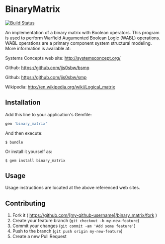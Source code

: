 # BinaryMatrix
[![Build Status](https://travis-ci.org/jjs0sbw/BinaryMatrix.svg?branch=master)](https://travis-ci.org/jjs0sbw/BinaryMatrix)

An implementation of a binary matrix with Boolean operators.  This program is used to perform 
Warfield Augumented Boolean Logic (WABL) operations.  WABL operations are a primary component
system structural modeling.  More information is available at: 

Systems Concepts web site:  http://systemsconcept.org/

Github:  https://github.com/jjs0sbw/bsmp

Github:  https://github.com/jjs0sbw/smp

Wikipedia:  http://en.wikipedia.org/wiki/Logical_matrix

## Installation

Add this line to your application's Gemfile:

```ruby
gem 'binary_matrix'
```

And then execute:

    $ bundle

Or install it yourself as:

    $ gem install binary_matrix

## Usage

Usage instructions are located at the above referenced web sites.

## Contributing

1. Fork it ( https://github.com/[my-github-username]/binary_matrix/fork )
2. Create your feature branch (`git checkout -b my-new-feature`)
3. Commit your changes (`git commit -am 'Add some feature'`)
4. Push to the branch (`git push origin my-new-feature`)
5. Create a new Pull Request

